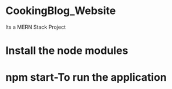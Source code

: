 # CookingBlog_Website
Its a MERN Stack Project

# Install the node modules

# npm start-To run the application

